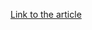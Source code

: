 [Link to the article](https://blog.eclecticiq.com/long-term-analysis-illustrates-how-risk-posed-by-a-vulnerability-changes-as-exploits-develop-over-time?hsLang=en)

